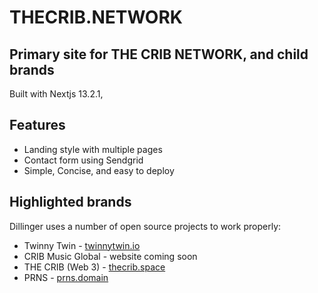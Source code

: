 # THECRIB.NETWORK
## Primary site for THE CRIB NETWORK, and child brands

Built with Nextjs 13.2.1,

## Features

- Landing style with multiple pages
- Contact form using Sendgrid
- Simple, Concise, and easy to deploy


## Highlighted brands

Dillinger uses a number of open source projects to work properly:

- Twinny Twin - [twinnytwin.io](http://twinnytwin.io)
- CRIB Music Global - website coming soon
- THE CRIB (Web 3) - [thecrib.space](http://thecrib.space)
- PRNS - [prns.domain](http://prns.domains)


